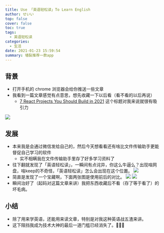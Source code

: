 ```yaml
---
title: Use 「英语轻松读」To Learn English
author: せいい
top: false
cover: false
toc: true
tags:
  - 英语轻松读
categories:
  - 生活
date: 2021-01-23 15:59:54
summary: 墙裂推荐一款app
---
```


## 背景

* 打开手机的 chrome 浏览器会给你推送一些文章
* 我看到一篇文章感觉有点意思，想先收藏一下以后看（看不看的以后再说）
  * [7 React Projects You Should Build in 2021](https://www.freecodecamp.org/news/react-projects-you-should-build-this-year/) 这个标题对我来说就很有吸引力

![](IMG_7742.PNG)

## 发展
* 本来我是会通过微信发给自己的，然后今天想看看还有啥比文件传输助手更能督促自己学习的软件
    * 实不相瞒我在文件传输助手里存了好多学习资料了
* 往下翻就发现了「英语轻松读」，一瞬间有点诧异，你这么牛逼么？出现啥网盘，啥keep的不奇怪，「英语轻松读」怎么会出现在这个位置。
![](IMG_7744.PNG)
* 简直是发现了一个宝藏啊，下面两张图是使用前后的对比。
![](IMG_7743.PNG)
![](IMG_7745.PNG)
* 瞬间治好了（起码对这篇文章来讲）我把东西收藏后不看（存了等于看了）的坏毛病。

## 小结
* 除了用来学英语，还能用来读文章，特别是对我这种英语战五渣来讲。
* 这下阻挡我成为技术大神的最后一道门槛已经消失了。🎉🎉🎉
